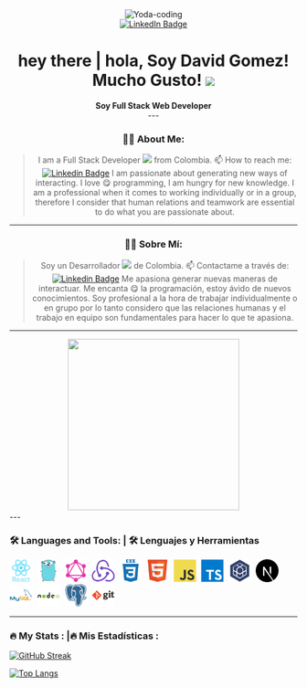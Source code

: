 
<div id="header" align="center">
<img src="https://media.giphy.com/media/vLlpbDafjgHystuJ0a/giphy.gif" alt="Yoda-coding" width="100" />
<div id="badges">
  <a href="https://www.linkedin.com/in/davigetz-developer/">
    <img src="https://img.shields.io/badge/LinkedIn-blue?style=for-the-badge&logo=linkedin&logoColor=white" alt="LinkedIn Badge"/>
  </a>
</div>
<h1>
  hey there | hola, Soy David Gomez! Mucho Gusto!
  <img src="https://media.giphy.com/media/hvRJCLFzcasrR4ia7z/giphy.gif" width="30px"/>
</h1>
 <strong>Soy Full Stack Web Developer</strong><br>
---
  
  
 ### :man_technologist: About Me:
> I am a Full Stack Developer <img src="https://media.giphy.com/media/WUlplcMpOCEmTGBtBW/giphy.gif" width="30"> from Colombia.
:mailbox: How to reach me: [![Linkedin Badge](https://img.shields.io/badge/-david-blue?style=flat&logo=Linkedin&logoColor=white)]([your-linkedin-url](https://www.linkedin.com/in/davigetz-developer/))
I am passionate about generating new ways of interacting. I love 😋 programming, I am hungry for new knowledge. I am a professional when it comes to working individually or in a group, therefore I consider that human relations and teamwork are essential to do what you are passionate about.
---
### :man_technologist: Sobre Mí:
> Soy un Desarrollador <img src="https://media.giphy.com/media/WUlplcMpOCEmTGBtBW/giphy.gif" width="30"> de Colombia.
:mailbox: Contactame a través de: [![Linkedin Badge](https://img.shields.io/badge/-david-blue?style=flat&logo=Linkedin&logoColor=white)]([your-linkedin-url](https://www.linkedin.com/in/davigetz-developer/))
 Me apasiona generar nuevas maneras de interactuar. Me encanta 😋 la programación, estoy ávido de nuevos conocimientos. Soy profesional a la hora de trabajar individualmente o en grupo por lo tanto considero que las relaciones humanas y el trabajo en equipo son fundamentales para hacer lo que te apasiona.
---
  
  
<div align="center">
  <img src="https://media.giphy.com/media/dWesBcTLavkZuG35MI/giphy.gif" width="300" height="300"/>
</div>
</div>
---

### :hammer_and_wrench: Languages and Tools: | :hammer_and_wrench: Lenguajes y Herramientas
<div>
  <img src="https://github.com/devicons/devicon/blob/master/icons/react/react-original-wordmark.svg" title="React" alt="React" width="40" height="40"/>&nbsp;
  <img src="https://github.com/devicons/devicon/blob/master/icons/go/go-original.svg" title="Spring" alt="Spring" width="40" height="40"/>&nbsp;
  <img src="https://github.com/devicons/devicon/blob/master/icons/graphql/graphql-plain.svg" title="Graphql" alt="Material UI" width="40" height="40"/>&nbsp;
  <img src="https://github.com/devicons/devicon/blob/master/icons/redux/redux-original.svg" title="Redux" alt="Redux " width="40" height="40"/>&nbsp;
  <img src="https://github.com/devicons/devicon/blob/master/icons/css3/css3-plain-wordmark.svg"  title="CSS3" alt="CSS" width="40" height="40"/>&nbsp;
  <img src="https://github.com/devicons/devicon/blob/master/icons/html5/html5-original.svg" title="HTML5" alt="HTML" width="40" height="40"/>&nbsp;
  <img src="https://github.com/devicons/devicon/blob/master/icons/javascript/javascript-original.svg" title="JavaScript" alt="JavaScript" width="40" height="40"/>&nbsp;
  <img src="https://github.com/devicons/devicon/blob/master/icons/typescript/typescript-original.svg" title="TypeScript" alt="TypeScript" width="40" height="40"/>&nbsp;
  <img src="https://github.com/devicons/devicon/blob/master/icons/sequelize/sequelize-plain.svg" title="Sequelize" alt="Sequelize" width="40" height="40"/>&nbsp;
  <img src="https://github.com/devicons/devicon/blob/master/icons/nextjs/nextjs-original.svg" title="NextJS"  alt="NextJS" width="40" height="40"/>&nbsp;
  <img src="https://github.com/devicons/devicon/blob/master/icons/mysql/mysql-original-wordmark.svg" title="MySQL"  alt="MySQL" width="40" height="40"/>&nbsp;
  <img src="https://github.com/devicons/devicon/blob/master/icons/nodejs/nodejs-original-wordmark.svg" title="NodeJS" alt="NodeJS" width="40" height="40"/>&nbsp;
  <img src="https://github.com/devicons/devicon/blob/master/icons/postgresql/postgresql-plain.svg" title="Postgres" alt="Postgres" width="40" height="40"/>&nbsp;
  <img src="https://github.com/devicons/devicon/blob/master/icons/git/git-original-wordmark.svg" title="Git" **alt="Git" width="40" height="40"/>
</div>

---

### :fire: My Stats : |:fire: Mis Estadísticas :
[![GitHub Streak](http://github-readme-streak-stats.herokuapp.com?user=Davigetz&theme=dark&background=000000)](https://git.io/streak-stats)

[![Top Langs](https://github-readme-stats.vercel.app/api/top-langs/?username=Davigetz&layout=compact&theme=vision-friendly-dark)](https://github.com/anuraghazra/github-readme-stats)
